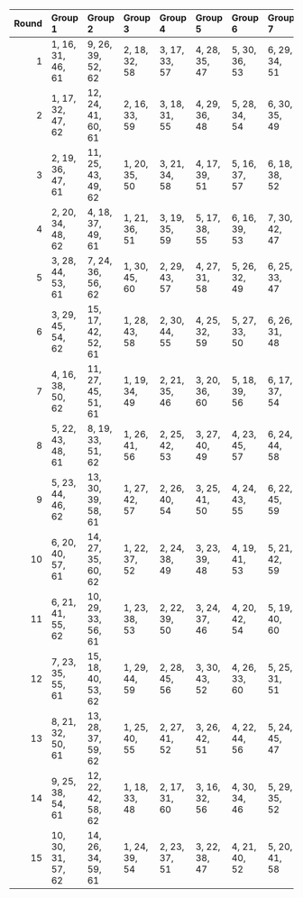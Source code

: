 |   Round | Group 1            | Group 2            | Group 3       | Group 4       | Group 5       | Group 6       | Group 7       | Group 8       | Group 9       | Group 10       | Group 11       | Group 12       | Group 13       | Group 14       | Group 15       |
|--------:|:-------------------|:-------------------|:--------------|:--------------|:--------------|:--------------|:--------------|:--------------|:--------------|:---------------|:---------------|:---------------|:---------------|:---------------|:---------------|
|       1 | 1, 16, 31, 46, 61  | 9, 26, 39, 52, 62  | 2, 18, 32, 58 | 3, 17, 33, 57 | 4, 28, 35, 47 | 5, 30, 36, 53 | 6, 29, 34, 51 | 7, 25, 37, 60 | 8, 27, 38, 56 | 10, 22, 41, 49 | 11, 24, 42, 48 | 12, 23, 40, 59 | 13, 19, 43, 50 | 14, 21, 44, 54 | 15, 20, 45, 55 |
|       2 | 1, 17, 32, 47, 62  | 12, 24, 41, 60, 61 | 2, 16, 33, 59 | 3, 18, 31, 55 | 4, 29, 36, 48 | 5, 28, 34, 54 | 6, 30, 35, 49 | 7, 26, 38, 58 | 8, 25, 39, 57 | 9, 27, 37, 53  | 10, 23, 42, 50 | 11, 22, 40, 46 | 13, 20, 44, 51 | 14, 19, 45, 52 | 15, 21, 43, 56 |
|       3 | 2, 19, 36, 47, 61  | 11, 25, 43, 49, 62 | 1, 20, 35, 50 | 3, 21, 34, 58 | 4, 17, 39, 51 | 5, 16, 37, 57 | 6, 18, 38, 52 | 7, 29, 41, 46 | 8, 28, 42, 60 | 9, 30, 40, 56  | 10, 26, 45, 53 | 12, 27, 44, 48 | 13, 23, 32, 54 | 14, 22, 33, 55 | 15, 24, 31, 59 |
|       4 | 2, 20, 34, 48, 62  | 4, 18, 37, 49, 61  | 1, 21, 36, 51 | 3, 19, 35, 59 | 5, 17, 38, 55 | 6, 16, 39, 53 | 7, 30, 42, 47 | 8, 29, 40, 58 | 9, 28, 41, 57 | 10, 27, 43, 54 | 11, 26, 44, 50 | 12, 25, 45, 46 | 13, 24, 33, 52 | 14, 23, 31, 56 | 15, 22, 32, 60 |
|       5 | 3, 28, 44, 53, 61  | 7, 24, 36, 56, 62  | 1, 30, 45, 60 | 2, 29, 43, 57 | 4, 27, 31, 58 | 5, 26, 32, 49 | 6, 25, 33, 47 | 8, 23, 34, 52 | 9, 22, 35, 51 | 10, 21, 37, 48 | 11, 20, 38, 59 | 12, 19, 39, 55 | 13, 18, 42, 46 | 14, 17, 40, 50 | 15, 16, 41, 54 |
|       6 | 3, 29, 45, 54, 62  | 15, 17, 42, 52, 61 | 1, 28, 43, 58 | 2, 30, 44, 55 | 4, 25, 32, 59 | 5, 27, 33, 50 | 6, 26, 31, 48 | 7, 22, 34, 57 | 8, 24, 35, 53 | 9, 23, 36, 49  | 10, 19, 38, 46 | 11, 21, 39, 60 | 12, 20, 37, 56 | 13, 16, 40, 47 | 14, 18, 41, 51 |
|       7 | 4, 16, 38, 50, 62  | 11, 27, 45, 51, 61 | 1, 19, 34, 49 | 2, 21, 35, 46 | 3, 20, 36, 60 | 5, 18, 39, 56 | 6, 17, 37, 54 | 7, 28, 40, 48 | 8, 30, 41, 59 | 9, 29, 42, 55  | 10, 25, 44, 52 | 12, 26, 43, 47 | 13, 22, 31, 53 | 14, 24, 32, 57 | 15, 23, 33, 58 |
|       8 | 5, 22, 43, 48, 61  | 8, 19, 33, 51, 62  | 1, 26, 41, 56 | 2, 25, 42, 53 | 3, 27, 40, 49 | 4, 23, 45, 57 | 6, 24, 44, 58 | 7, 20, 32, 52 | 9, 21, 31, 47 | 10, 17, 36, 59 | 11, 16, 34, 55 | 12, 18, 35, 54 | 13, 29, 38, 60 | 14, 28, 39, 46 | 15, 30, 37, 50 |
|       9 | 5, 23, 44, 46, 62  | 13, 30, 39, 58, 61 | 1, 27, 42, 57 | 2, 26, 40, 54 | 3, 25, 41, 50 | 4, 24, 43, 55 | 6, 22, 45, 59 | 7, 21, 33, 53 | 8, 20, 31, 49 | 9, 19, 32, 48  | 10, 18, 34, 60 | 11, 17, 35, 56 | 12, 16, 36, 52 | 14, 29, 37, 47 | 15, 28, 38, 51 |
|      10 | 6, 20, 40, 57, 61  | 14, 27, 35, 60, 62 | 1, 22, 37, 52 | 2, 24, 38, 49 | 3, 23, 39, 48 | 4, 19, 41, 53 | 5, 21, 42, 59 | 7, 16, 43, 51 | 8, 18, 44, 47 | 9, 17, 45, 58  | 10, 28, 32, 55 | 11, 30, 33, 54 | 12, 29, 31, 50 | 13, 25, 34, 56 | 15, 26, 36, 46 |
|      11 | 6, 21, 41, 55, 62  | 10, 29, 33, 56, 61 | 1, 23, 38, 53 | 2, 22, 39, 50 | 3, 24, 37, 46 | 4, 20, 42, 54 | 5, 19, 40, 60 | 7, 17, 44, 49 | 8, 16, 45, 48 | 9, 18, 43, 59  | 11, 28, 31, 52 | 12, 30, 32, 51 | 13, 26, 35, 57 | 14, 25, 36, 58 | 15, 27, 34, 47 |
|      12 | 7, 23, 35, 55, 61  | 15, 18, 40, 53, 62 | 1, 29, 44, 59 | 2, 28, 45, 56 | 3, 30, 43, 52 | 4, 26, 33, 60 | 5, 25, 31, 51 | 6, 27, 32, 46 | 8, 22, 36, 54 | 9, 24, 34, 50  | 10, 20, 39, 47 | 11, 19, 37, 58 | 12, 21, 38, 57 | 13, 17, 41, 48 | 14, 16, 42, 49 |
|      13 | 8, 21, 32, 50, 61  | 13, 28, 37, 59, 62 | 1, 25, 40, 55 | 2, 27, 41, 52 | 3, 26, 42, 51 | 4, 22, 44, 56 | 5, 24, 45, 47 | 6, 23, 43, 60 | 7, 19, 31, 54 | 9, 20, 33, 46  | 10, 16, 35, 58 | 11, 18, 36, 57 | 12, 17, 34, 53 | 14, 30, 38, 48 | 15, 29, 39, 49 |
|      14 | 9, 25, 38, 54, 61  | 12, 22, 42, 58, 62 | 1, 18, 33, 48 | 2, 17, 31, 60 | 3, 16, 32, 56 | 4, 30, 34, 46 | 5, 29, 35, 52 | 6, 28, 36, 50 | 7, 27, 39, 59 | 8, 26, 37, 55  | 10, 24, 40, 51 | 11, 23, 41, 47 | 13, 21, 45, 49 | 14, 20, 43, 53 | 15, 19, 44, 57 |
|      15 | 10, 30, 31, 57, 62 | 14, 26, 34, 59, 61 | 1, 24, 39, 54 | 2, 23, 37, 51 | 3, 22, 38, 47 | 4, 21, 40, 52 | 5, 20, 41, 58 | 6, 19, 42, 56 | 7, 18, 45, 50 | 8, 17, 43, 46  | 9, 16, 44, 60  | 11, 29, 32, 53 | 12, 28, 33, 49 | 13, 27, 36, 55 | 15, 25, 35, 48 |